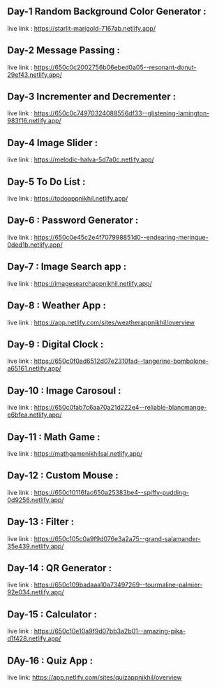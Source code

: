 ## Day-1 Random Background Color Generator : 
  live link : https://starlit-marigold-7167ab.netlify.app/

## Day-2 Message Passing :
  live link : https://650c0c2002756b06ebed0a05--resonant-donut-29ef43.netlify.app/

## Day-3 Incrementer and Decrementer :
  live link : https://650c0c74970324088556df33--glistening-lamington-983f16.netlify.app/

## Day-4 Image Slider :
  live link : https://melodic-halva-5d7a0c.netlify.app/

## Day-5 To Do List : 
  live link : https://todoappnikhil.netlify.app/

## Day-6 : Password Generator :
  live link : https://650c0e45c2e4f707998851d0--endearing-meringue-0ded1b.netlify.app/

## Day-7 : Image Search app :
  live link : https://imagesearchappnikhil.netlify.app/

## Day-8 : Weather App :
  live link : https://app.netlify.com/sites/weatherappnikhil/overview

## Day-9 : Digital Clock : 
  live link : https://650c0f0ad6512d07e2310fad--tangerine-bombolone-a65161.netlify.app/

## Day-10 : Image Carosoul : 
  live link : https://650c0fab7c6aa70a21d222e4--reliable-blancmange-e6bfea.netlify.app/

## Day-11 : Math Game :
  live link : https://mathgamenikhilsai.netlify.app/

## Day-12 : Custom Mouse :
  live link : https://650c10116fac650a25383be4--spiffy-pudding-0d9256.netlify.app/

## Day-13 : Filter :
  live link : https://650c105c0a9f9d076e3a2a75--grand-salamander-35e439.netlify.app/

## Day-14 : QR Generator :
  live link : https://650c109badaaa10a73497269--tourmaline-palmier-92e034.netlify.app/

## Day-15 : Calculator : 
  live link : https://650c10e10a9f9d07bb3a2b01--amazing-pika-d1f428.netlify.app/

## DAy-16 : Quiz App :
  live link: https://app.netlify.com/sites/quizappnikhil/overview
 
